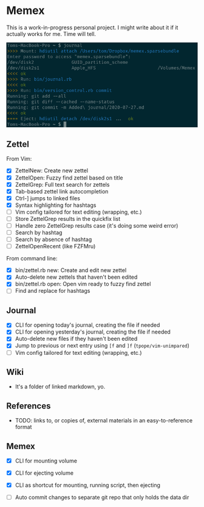 Memex
=====

This is a work-in-progress personal project. I might write about it if it
actually works for me. Time will tell.

![Screenshot of this project running](doc/example.png)


Zettel
------

From Vim:

 - [X] ZettelNew: Create new zettel
 - [X] ZettelOpen: Fuzzy find zettel based on title
 - [X] ZettelGrep: Full text search for zettels
 - [X] Tab-based zettel link autocompletion
 - [X] Ctrl-] jumps to linked files
 - [X] Syntax highlighting for hashtags
 - [ ] Vim config tailored for text editing (wrapping, etc.)
 - [ ] Store ZettelGrep results in the quickfix list
 - [ ] Handle zero ZettelGrep results case (it's doing some weird error)
 - [ ] Search by hashtag
 - [ ] Search by absence of hashtag
 - [ ] ZettelOpenRecent (like FZFMru)

From command line:

 - [X] bin/zettel.rb new: Create and edit new zettel
 - [X] Auto-delete new zettels that haven't been edited
 - [X] bin/zettel.rb open: Open vim ready to fuzzy find zettel
 - [ ] Find and replace for hashtags

Journal
-------

 - [X] CLI for opening today's journal, creating the file if needed
 - [X] CLI for opening yesterday's journal, creating the file if needed
 - [X] Auto-delete new files if they haven't been edited
 - [X] Jump to previous or next entry using `[f` and `]f` (`tpope/vim-unimpared`)
 - [ ] Vim config tailored for text editing (wrapping, etc.)

Wiki
----

 - It's a folder of linked markdown, yo.

References
----------

 - TODO: links to, or copies of, external materials in an easy-to-reference
   format

Memex
-----

 - [X] CLI for mounting volume
 - [X] CLI for ejecting volume
 - [X] CLI as shortcut for mounting, running script, then ejecting
 - [ ] Auto commit changes to separate git repo that only holds the data dir

